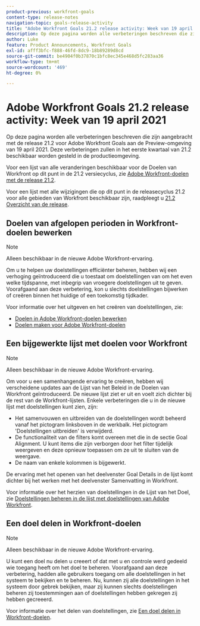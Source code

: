 ```yaml
---
product-previous: workfront-goals
content-type: release-notes
navigation-topic: goals-release-activity
title: "Adobe Workfront Goals 21.2 release activity: Week van 19 april 2021"
description: Op deze pagina worden alle verbeteringen beschreven die zijn aangebracht met de release 21.2 voor Adobe Workfront Goals aan de Preview-omgeving van 19 april 2021. Deze verbeteringen zullen in het eerste kwartaal van 21.2 beschikbaar worden gesteld in de productieomgeving.
author: Luke
feature: Product Announcements, Workfront Goals
exl-id: afff3bfc-f888-46fd-8dc9-18b89289d8cd
source-git-commit: be4904f0b37870c1bfc8ec345e468d5fc283aa36
workflow-type: tm+mt
source-wordcount: '469'
ht-degree: 0%

---
```


# Adobe Workfront Goals 21.2 release activity: Week van 19 april 2021

Op deze pagina worden alle verbeteringen beschreven die zijn aangebracht met de release 21.2 voor Adobe Workfront Goals aan de Preview-omgeving van 19 april 2021. Deze verbeteringen zullen in het eerste kwartaal van 21.2 beschikbaar worden gesteld in de productieomgeving.

Voor een lijst van alle veranderingen beschikbaar voor de Doelen van Workfront op dit punt in de 21.2 versiecyclus, zie [Adobe Workfront-doelen met de release 21.2](../../../../product-announcements/product-releases/goals-release-activity/goals-21.2-release/goals-release-21-2.md).

Voor een lijst met alle wijzigingen die op dit punt in de releasecyclus 21.2 voor alle gebieden van Workfront beschikbaar zijn, raadpleegt u [21.2 Overzicht van de release](../../../../product-announcements/product-releases/21.2-release-activity/21-2-release-overview.md).

## Doelen van afgelopen perioden in Workfront-doelen bewerken

>[!NOTE]
>
>Alleen beschikbaar in de nieuwe Adobe Workfront-ervaring.

Om u te helpen uw doelstellingen efficiënter beheren, hebben wij een verhoging geïntroduceerd die u toestaat om doelstellingen van om het even welke tijdspanne, met inbegrip van vroegere doelstellingen uit te geven. Voorafgaand aan deze verbetering, kon u slechts doelstellingen bijwerken of creëren binnen het huidige of een toekomstig tijdkader.

Voor informatie over het uitgeven en het creëren van doelstellingen, zie:

* [Doelen in Adobe Workfront-doelen bewerken](../../../../workfront-goals/goal-management/edit-goals.md)
* [Doelen maken voor Adobe Workfront-doelen](../../../../workfront-goals/goal-management/create-goals.md)

## Een bijgewerkte lijst met doelen voor Workfront

>[!NOTE]
>
>Alleen beschikbaar in de nieuwe Adobe Workfront-ervaring.

Om voor u een samenhangende ervaring te creëren, hebben wij verscheidene updates aan de Lijst van het Beleid in de Doelen van Workfront geïntroduceerd. De nieuwe lijst ziet er uit en voelt zich dichter bij de rest van de Workfront-lijsten. Enkele verbeteringen die u in de nieuwe lijst met doelstellingen kunt zien, zijn:

* Het samenvouwen en uitbreiden van de doelstellingen wordt beheerd vanaf het pictogram linksboven in de werkbalk. Het pictogram &#39;Doelstellingen uitbreiden&#39; is verwijderd.
* De functionaliteit van de filters komt overeen met die in de sectie Goal Alignment. U kunt items die zijn verborgen door het filter tijdelijk weergeven en deze opnieuw toepassen om ze uit te sluiten van de weergave.
* De naam van enkele kolommen is bijgewerkt.

De ervaring met het openen van het deelvenster Goal Details in de lijst komt dichter bij het werken met het deelvenster Samenvatting in Workfront.

Voor informatie over het herzien van doelstellingen in de Lijst van het Doel, zie [Doelstellingen beheren in de lijst met doelstellingen van Adobe Workfront](../../../../workfront-goals/goal-review-and-workfront-goals-sections/manage-goals-in-goal-list.md).

## Een doel delen in Workfront-doelen

>[!NOTE]
>
>Alleen beschikbaar in de nieuwe Adobe Workfront-ervaring.

U kunt een doel nu delen u creeert of dat met u en controle werd gedeeld wie toegang heeft om het doel te beheren. Voorafgaand aan deze verbetering, hadden alle gebruikers toegang om alle doelstellingen in het systeem te bekijken en te beheren. Nu, kunnen zij alle doelstellingen in het systeem door gebrek bekijken, maar zij kunnen slechts doelstellingen beheren zij toestemmingen aan of doelstellingen hebben gekregen zij hebben gecreeerd.

Voor informatie over het delen van doelstellingen, zie [Een doel delen in Workfront-doelen](../../../../workfront-goals/workfront-goals-settings/share-a-goal.md).

